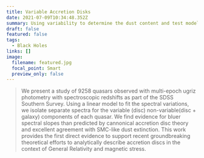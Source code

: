 ```yaml
---
title: Variable Accretion Disks
date: 2021-07-09T10:34:48.352Z
summary: Using variability to determine the dust content and test models of the intrinsic spectral index of quasar variations
draft: false
featured: false
tags:
  - Black Holes
links: []
image:
  filename: featured.jpg
  focal_point: Smart
  preview_only: false
---
```

>We present a study of 9258 quasars observed with multi-epoch ugriz photometry with spectroscopic redshifts as part of the SDSS Southern Survey. Using a linear model to fit the spectral variations, we isolate separate spectra for the variable (disc) non-variable(disc + galaxy) components of each quasar. We find evidence for bluer spectral slopes than predicted by cannonical accretion disc theory and excellent agreement with SMC-like dust extinction. This work provides the first direct evidence to support recent groundbreaking theoretical efforts to analytically describe accretion discs in the context of General Relativity and magnetic stress. 